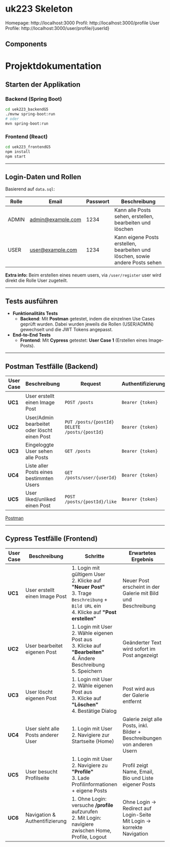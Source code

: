# uk223 Skeleton

Homepage: http://localhost:3000
Profil: http://localhost:3000/profile
User Profile: http://localhost:3000/user/profile/{userId}

## Components

# Projektdokumentation

## Starten der Applikation

### Backend (Spring Boot)
```bash
cd uek223_backendG5
./mvnw spring-boot:run
# oder
mvn spring-boot:run
```

### Frontend (React)
```bash
cd uek223_frontendG5
npm install
npm start
```

---

## Login-Daten und Rollen

Basierend auf `data.sql`:

| Rolle   | Email               | Passwort | Beschreibung |
|---------|---------------------|----------|--------------|
| ADMIN   | admin@example.com   | 1234     | Kann alle Posts sehen, erstellen, bearbeiten und löschen |
| USER    | user@example.com    | 1234     | Kann eigene Posts erstellen, bearbeiten und löschen, sowie andere Posts sehen |

 **Extra info:** Beim erstellen eines neuem users, via `/user/register` user wird direkt die Rolle User zugeteilt. 

---

## Tests ausführen

- **Funktionalitäts Tests**   
  - **Backend**: Mit **Postman** getestet, indem die einzelnen Use Cases geprüft wurden. Dabei wurden jeweils die Rollen (USER/ADMIN) gewechselt und die JWT Tokens angepasst.
- **End-to-End Tests**  
  - **Frontend**: Mit **Cypress** getestet: **User Case 1** (Erstellen eines Image-Posts).

---

## Postman Testfälle (Backend)

| User Case | Beschreibung | Request | Authentifizierung | Beispiel Body |
|-----------|--------------|---------|-------------------|---------------|
| **UC1** | User erstellt einen Image Post | `POST /posts` | `Bearer {token}` | ```json { "imageUrl": "https://example.com/image.jpg", "description": "My vacation photo" }``` |
| **UC2** | User/Admin bearbeitet oder löscht einen Post | `PUT /posts/{postId}`<br>`DELETE /posts/{postId}` | `Bearer {token}` | –<br>*(User: nur eigene Posts, Admin: alle Posts)* |
| **UC3** | Eingeloggte User sehen alle Posts | `GET /posts` | `Bearer {token}` | – |
| **UC4** | Liste aller Posts eines bestimmten Users | `GET /posts/user/{userId}` | `Bearer {token}` | – |
| **UC5** | User liked/unliked einen Post | `POST /posts/{postId}/like` | `Bearer {token}` | –<br>*(1. Click = Like, 2. Click = Unlike)* |

[Postman](https://dark-spaceship-903007.postman.co/workspace/Team-Workspace~f176345a-6857-46e0-848c-e34dc1272885/collection/43313840-b6d9db1c-34e8-40c2-9cf1-b3bc217c6f84?action=share&creator=43313840&active-environment=43313840-9c5b71b0-7d51-4b56-96e9-190eb7329579) 

---

## Cypress Testfälle (Frontend)

| User Case | Beschreibung | Schritte | Erwartetes Ergebnis |
|-----------|--------------|----------|----------------------|
| **UC1** | User erstellt einen Image Post | 1. Login mit gültigem User <br> 2. Klicke auf **"Neuer Post"** <br> 3. Trage `Beschreibung` + `Bild URL` ein <br> 4. Klicke auf **"Post erstellen"** | Neuer Post erscheint in der Galerie mit Bild und Beschreibung |
| **UC2** | User bearbeitet eigenen Post | 1. Login mit User <br> 2. Wähle eigenen Post aus <br> 3. Klicke auf **"Bearbeiten"** <br> 4. Ändere Beschreibung <br> 5. Speichern | Geänderter Text wird sofort im Post angezeigt |
| **UC3** | User löscht eigenen Post | 1. Login mit User <br> 2. Wähle eigenen Post aus <br> 3. Klicke auf **"Löschen"** <br> 4. Bestätige Dialog | Post wird aus der Galerie entfernt |
| **UC4** | User sieht alle Posts anderer User | 1. Login mit User <br> 2. Navigiere zur Startseite (Home) | Galerie zeigt alle Posts, inkl. Bilder + Beschreibungen von anderen Usern |
| **UC5** | User besucht Profilseite | 1. Login mit User <br> 2. Navigiere zu **"Profile"** <br> 3. Lade Profilinformationen + eigene Posts | Profil zeigt Name, Email, Bio und Liste eigener Posts |
| **UC6** | Navigation & Authentifizierung | 1. Ohne Login: versuche **/profile** aufzurufen <br> 2. Mit Login: navigiere zwischen Home, Profile, Logout | Ohne Login → Redirect auf Login-Seite <br> Mit Login → korrekte Navigation |


